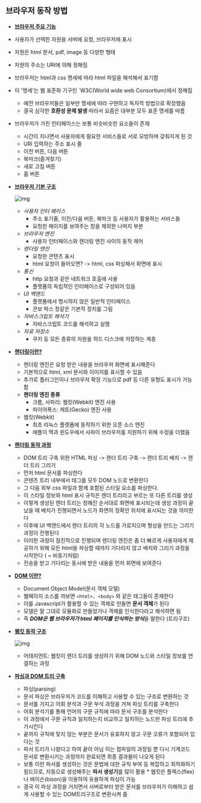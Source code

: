## 브라우저 동작 방법

*  **<u>브라우저 주요 기능</u>**

  * 사용자가 선택한 자원을 서버에 요청, 브라우저에 표시
  * 자원은 html 문서, pdf, image 등 다양한 형태
  * 자원의 주소는 URI에 의해 정해짐
  * 브라우저는 html과 css 명세에 따라 html 파일을 해석해서 표기함
  * 이 '명세'는 웹 표준화 기구인 `W3C(World wide web Consortium)에서 정해짐
    * 예전 브라우저들은 일부만 명세에 따라 구현하고 독자적 방법으로 확장했음
    * 결국 심각한 **호환성 문제 발생** 따라서 요즘은 대부분 모두 표준 명세를 따름
  * 브라우저가 가진 인터페이스는 보통 비슷비슷한 요소들이 존재
    * 시간이 지나면서 사용자에게 필요한 서비스들로 서로 모방하며 갖춰지게 된 것
    * URI 입력하는 주소 표시 줄
    * 이전 버튼, 다음 버튼
    * 북마크(즐겨찾기)
    * 새로 고침 버튼
    * 홈 버튼

* **<u>브라우저 기본 구조</u>**

  ![img](https://d2.naver.com/content/images/2015/06/helloworld-59361-1.png)

  * *사용자 인터 페이스*
    * 주소 표기줄, 이전/다음 버튼, 북마크 등 사용자가 활용하는 서비스들
    * 요청한 페이지를 보여주는 창을 제외한 나머지 부분
  * *브라우저 엔진*
    * 사용자 인터페이스와 렌더링 엔진 사이의 동작 제어
  * *렌더링 엔진*
    * 요청한 콘텐츠 표시
    * html 요청이 들어오면? -> html, css 파싱해서 화면에 표시
  * *통신*
    * http 요청과 같은 네트워크 호출에 사용
    * 플랫폼의 독립적인 인터페이스로 구성되어 있음
  * *UI 백엔드*
    * 플랫폼에서 명시하지 않은 일반적 인터페이스
    * 콘보 박스 창같은 기본적 장치를 그림
  * *자바스크립트 해석기*
    * 자바스크립트 코드를 해석하고 실행
  * *자료 저장소*
    * 쿠키 등 모든 종류의 자원을 하드 디스크에 저장하는 계층

* **<u>렌더링이란?</u>**

  * 렌더링 엔진은 요청 받은 내용을 브라우저 화면에 표시해준다
  * 기본적으로 html, xml 문서와 이미지를 표시할 수 있음
  * 추가로 플러그인이나 브라우저 확장 기능으로 pdf 등 다른 유형도 표시가 가능함
  * **렌더링 엔진 종류**
    * 크롬, 사파리: 웹킷(Webkit) 엔진 사용
    * 파이어폭스: 케토(Gecko) 엔진 사용
  * 웹킷(Webkit)
    * 최초 리눅스 플랫폼에 동작하기 위한 오픈 소스 엔진
    * 애플이 맥과 윈도우에서 사파이 브라우저를 지원하기 위해 수정을 더했음
  
* **<u>렌더링 동작 과정</u>**

  *  DOM 트리 구축 위한 HTML 파싱 -> 렌더 트리 구축 -> 렌더 트리 배치 -> 렌더 트리 그리기
  *  먼저 html 문서를 파싱한다
  *  콘텐츠 트리 내부에서 태그를 모두 DOM 노드로 변환한다
  *  그 다음 외부 css 파일과 함께 포함된 스타일 요소를 파싱한다.
  *  이 스타일 정보와 html 표시 규칙은 렌더 트리라고 부르는 또 다른 트리를 생성
  *  이렇게 생성된 렌더 트리는 정해진 순서대로 화면에 표시되는데 생성 과정이 끝났을 때 배치가 진행되면서 노드가 화면의 정확안 위치에 표시되는 것을 의미한다
  *  이후에 UI 백엔드에서 렌더 트리의 각 노드를 가로지으며 형상을 만드는 그리기 과정이 진행된다
  *  이러한 과정이 점진적으로 진행되며 렌더링 엔진은 좀 더 빠르게 사용자에게 제공하기 위해 모든 html을 파싱할 때까지 기다리지 않고 배치와 그리기 과정을 시작한다 ( = 비동기처럼)
  *  전송을 받고 기다리는 동시에 받은 내용을 먼저 화면에 보여준다
  
* **<u>DOM 이란?</u>**

  *  Document Object Model(문서 객체 모델)
  *  웹페이지 소스를 까보면 `<html>, <body>` 와 같은 태그들이 존재한다
  *  이를 Javascript가 활용할 수 있는 객체로 만들면 **문서 객체**가 된다
  *  모델은 말 그대로 모듈화로 만들었거나 객체를 인식한다라고 해석하면 됨
  *  즉 ***DOM은 웹 브라우저가 html 페이지를 인식하는 방식***을 말한다 (트리구조)

* **<u>웹킷 동작 구조</u>**

  ![img](https://d2.naver.com/content/images/2015/06/helloworld-59361-3.png)

  * 어태치먼트: 웹킷이 렌더 트리를 생성하기 위해 DOM 노드와 스타일 정보를 연결하는 과정

* **<u>파싱과 DOM 트리 구축</u>**

  *  파싱(parsing)
    *  문서 파싱은 브라우저가 코드를 이해하고 사용할 수 있는 구조로 변환하는 것
    *  문서를 가지고 어휘 분석과 구문 부석 과정을 거쳐 파싱 트리를 구축한다
    *  어휘 분석기를 통해 언어의 구문 규칙에 따라 문서 구조를 분석한다
    *  이 과정에서 구문 규칙과 일치하는지 비교하고 일치하는 노드만 파싱 트리에 추가시킨다
    *  끝까지 규칙에 맞지 않는 부분은 문서가 유효하지 않고 구문 오류가 포함되어 있다는 것
    *  파서 트리가 나왔다고 하여 끝이 아님 이는 컴파일의 과정일 뿐 다시 기계코드 문서로 변환시키는 과정까지 완료되면 최종 결과물이 나오게 된다
    *  보통 이런 파서를 생성하는 것은 문법에 대한 규칙 부여 등 복잡하고 최적화하기 힘드므로, 자동으로 생성해주는 **파서 생성기**를 많이 활용
      *  웹킷은 플렉스(flex)나 바이슨(bison)을 이용하여 유용하게 파싱이 가능
    *  결국 이 파싱 과정을 거치면서 서버로부터 받은 문서를 브라우저가 이해하고 쉽게 사용할 수 있는 DOM트리구조로 변환시켜 줌